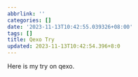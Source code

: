 ```yaml
---
abbrlink: ''
categories: []
date: '2023-11-13T10:42:55.039326+08:00'
tags: []
title: Qexo Try
updated: 2023-11-13T10:42:54.396+8:0
---
```

Here is my try on qexo.
